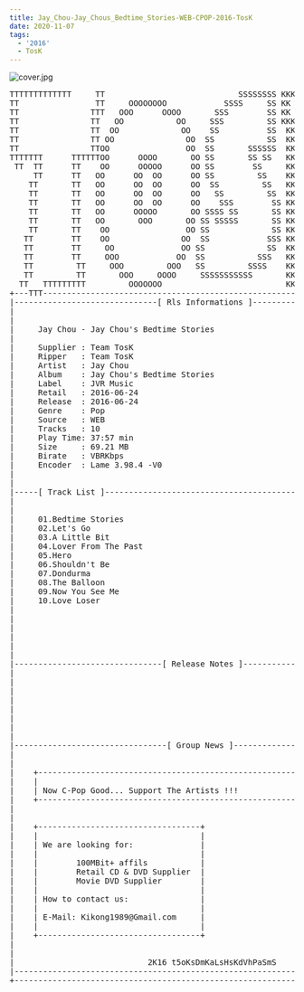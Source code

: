```yaml
---
title: Jay_Chou-Jay_Chous_Bedtime_Stories-WEB-CPOP-2016-TosK
date: 2020-11-07
tags: 
  - '2016'
  - TosK
---
```


![cover.jpg](https://goindex.65style.workers.dev/1:/Jay_Chou-Jay_Chous_Bedtime_Stories-WEB-CPOP-2016-TosK/00-jay_chou-jay_chous_bedtime_stories-web-cpop-2016-cover-tosk.jpg)

<retrotxt v-slot>
<pre class="has-text-plain text-1x font-ibm_vga_8x16">TTTTTTTTTTTTT     TT                            SSSSSSSS KKKKKK    KKKK    KKKKKKK
TT                TT     OOOOOOOO            SSSS     SS KK        KKKK        KK
TT               TTT   OOO      OOOO       SSS        SS KK        KKK         KK
TT               TT   OO           OO     SSS         SS KKK       KKK        KK
TT               TT  OO             OO    SS          SS  KK       KK        KK
TT               TT OO               OO  SS           SS  KK                KK
TT               TTOO                OO  SS       SSSSSS  KK                KK
TTTTTTT      TTTTTTOO      OOOO       OO SS       SS SS   KK               KK
 TT  TT      TT    OO      OOOOO      OO SS        SS     KK              KK
     TT      TT   OO      OO  OO      OO SS         SS    KK              KK
    TT       TT   OO      OO  OO      OO  SS         SS   KK               KK
    TT       TT   OO      OO  OO      OO   SS         SS  KK                KK
    TT       TT   OO      OO  OO      OO    SSS        SS KK                 KK
    TT       TT   OO      OOOOO       OO SSSS SS       SS KK                  KK
    TT       TT   OO       OOO       OO SS SSSSS       SS KK                   KK
    TT       TT    OO                OO SS             SS KK       KK           KK
   TT        TT    OO               OO  SS            SSS KK      KKKK         KK
   TT        TT     OO              OO SS             SS  KK      KK KK       KK
   TT        TT     OOO            OO  SS           SSS   KK      KK  KK    KKK
   TT         TT     OOO         OOO   SS         SSSS    KK       KK  KK  KKK
   TT         TT       OOO     OOOO     SSSSSSSSSSS       KK KKKKKKKK  KK KKK
  TT   TTTTTTTTT         OOOOOOO                          KKKK          KKKK
+---TTT-----------------------------------------------------------------KKK----+
|------------------------------[ Rls Informations ]----------------------------|
|                                                                              |
|                                                                              |
|     Jay Chou - Jay Chou's Bedtime Stories                                    |
|                                                                              |
|     Supplier : Team TosK                                                     |
|     Ripper   : Team TosK                                                     |
|     Artist   : Jay Chou                                                      |
|     Album    : Jay Chou's Bedtime Stories                                    |
|     Label    : JVR Music                                                     |
|     Retail   : 2016-06-24                                                    |
|     Release  : 2016-06-24                                                    |
|     Genre    : Pop                                                           |
|     Source   : WEB                                                           |
|     Tracks   : 10                                                            |
|     Play Time: 37:57 min                                                     |
|     Size     : 69.21 MB                                                      |
|     Birate   : VBRKbps                                                       |
|     Encoder  : Lame 3.98.4 -V0                                               |
|                                                                              |
|                                                                              |
|-----[ Track List ]-----------------------------------------------------------|
|                                                                              |
|                                                                              |
|     01.Bedtime Stories                                     [03:46]           |
|     02.Let's Go                                            [04:26]           |
|     03.A Little Bit                                        [03:41]           |
|     04.Lover From The Past                                 [03:21]           |
|     05.Hero                                                [03:22]           |
|     06.Shouldn't Be                                        [04:50]           |
|     07.Dondurma                                            [03:16]           |
|     08.The Balloon                                         [03:35]           |
|     09.Now You See Me                                      [02:54]           |
|     10.Love Loser                                          [04:46]           |
|                                                            -------           |
|                                                             37:57 min        |
|                                                             69.21 MB         |
|                                                                              |
|                                                                              |
|                                                                              |
|-------------------------------[ Release Notes ]------------------------------|
|                                                                              |
|                                                                              |
|                                                                              |
|                                                                              |
|                                                                              |
|                                                                              |
|                                                                              |
|                                                                              |
|--------------------------------[ Group News ]--------------------------------|
|                                                                              |
|                                                                              |
|    +--------------------------------------------------------------------+    |
|    |                                                                    |    |
|    | Now C-Pop Good... Support The Artists !!!                          |    |
|    +--------------------------------------------------------------------+    |
|                                                                              |
|                                                                              |
|    +----------------------------------+                                      |
|    |                                  |                                      |
|    | We are looking for:              |                                      |
|    |                                  |                                      |
|    |        100MBit+ affils           |                                      |
|    |        Retail CD &amp; DVD Supplier  |                                      |
|    |        Movie DVD Supplier        |                                      |
|    |                                  |                                      |
|    | How to contact us:               |                                      |
|    |                                  |                                      |
|    | E-Mail: Kikong1989@Gmail.com     |                                      |
|    |                                  |                    RlS No. 170       |
|    +----------------------------------+                                      |
|                                                                              |
|                                                                              |
|                            2K16 t5oKsDmKaLsHsKdVhPaSmS                       |
|------------------------------------------------------------------------------|
+------------------------------------------------------------------------------+
<span class="dos-cursor">_</span></pre>
</retrotxt>

<a-player 
    :options="{
        audio: [
          {
            name: '床邊故事',
            artist: '周杰倫',
            url: 'https://goindex.65style.workers.dev/1:/Jay_Chou-Jay_Chous_Bedtime_Stories-WEB-CPOP-2016-TosK/01-jay_chou-bedtime_stories-tosk.mp3',
            cover: 'https://goindex.65style.workers.dev/1:/Jay_Chou-Jay_Chous_Bedtime_Stories-WEB-CPOP-2016-TosK/00-jay_chou-jay_chous_bedtime_stories-web-cpop-2016-cover-tosk.jpg',
            theme: '#ebd0c2'
          },
        ]
    }"
/>

<download url="https://krakenfiles.com/view/e875dfd3a6/file.html"/>

